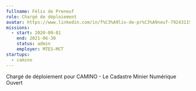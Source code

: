 ```yaml
---
fullname: Félix de Preneuf
role: Chargé de déploiement
avatar: https://www.linkedin.com/in/f%C3%A9lix-de-pr%C3%A9neuf-792431154/detail/photo/
missions:
  - start: 2020-09-01
    end: 2021-06-30
    status: admin
    employer: MTES-MCT
startups:
  - camino
---
```

Chargé de déploiement pour CAMINO - Le Cadastre Minier Numérique Ouvert
